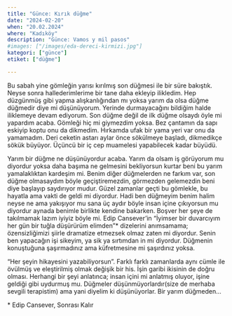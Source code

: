 ```yaml
---
title: "Günce: Kırık düğme"
date: "2024-02-20"
when: "20.02.2024"
where: "Kadıköy"
description: "Günce: Vamos y mil pasos"
#images: ["/images/eda-dereci-kirmizi.jpg"]
kategori: ["günce"]
etiket: ["düğme"]

---
```



Bu sabah yine gömleğin yarısı kırılmış son düğmesi ile bir süre bakıştık. Neyse sonra hallederimlerime bir tane daha ekleyip ilikledim. Hep düzgünmüş gibi yapma alışkanlığından mı yoksa yarım da olsa düğme düğmedir diye mi düşünüyorum. Yerinde durmayacağını bildiğim halde iliklemeye devam ediyorum. Son düğme değil de ilk düğme olsaydı öyle mi yapardım acaba. Gömleği hiç mi giymezdim yoksa. Bez çantamın da sapı eskiyip koptu onu da dikmedim. Hırkamda ufak bir yama yeri var onu da yamamadım. Deri ceketin astarı aylar önce sökülmeye başladı, dikmedikçe sökük büyüyor. Üçüncü bir iç cep muamelesi yapabilecek kadar büyüdü.  

<!--more-->

Yarım bir düğme ne düşünüyordur acaba. Yarım da olsam iş görüyorum mu diyordur yoksa daha başıma ne gelmesini bekliyorsun kurtar beni bu yarım yamalaklıktan kardeşim mi. Benim diğer düğmelerden ne farkım var, son düğme olmasaydım böyle geçiştiremezdin, görmezden gelemezdin beni diye başlayıp saydırıyor mudur. Güzel zamanlar geçti bu gömlekle, bu hayatla ama vakti de geldi mi diyordur. Hadi ben düğmeyim benim halim neyse ne ama yakışıyor mu sana üç aydır böyle insan içine çıkıyorsun mu diyordur aynada benimle birlikte kendine bakarken. Boşver her şeye de takılmamak lazım iyiyiz böyle mi. Edip Cansever’in “İyimser bir duvarcıyım her gün bir tuğla düşürürüm elimden”\* dizelerini anımsamama; özensizliğimizi şiirle dramatize etmezsek olmaz zaten mi diyordur. Senin ben yapacağın işi sikeyim, ya sik ya sırtımdan in mi diyordur. Düğmenin konuştuğuna şaşırmadınız ama küfretmesine mi şaşırdınız yoksa.  

“Her şeyin hikayesini yazabiliyorsun”. Farklı farklı zamanlarda aynı cümle ile övülmüş ve eleştirilmiş olmak değişik bir his. İşin garibi ikisinin de doğru olması. Herhangi bir şeyi anlatınca; insan içini mi anlatmış oluyor, işine geldiği gibi uydurmuş mu. Düğmeler düşünmüyorlardır(size de merhaba sevgili terapistim) ama yani diyelim ki düşünüyorlar. Bir yarım düğmeden…


\* Edip Cansever, Sonrası Kalır 